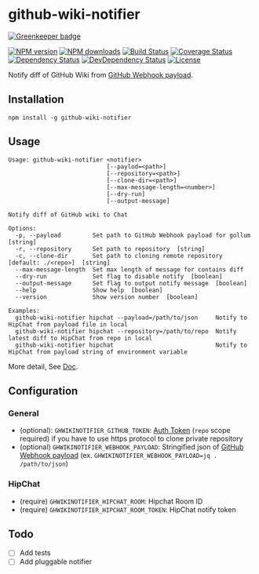 # github-wiki-notifier

[![Greenkeeper badge](https://badges.greenkeeper.io/moqada/github-wiki-notifier.svg)](https://greenkeeper.io/)

[![NPM version][npm-image]][npm-url]
[![NPM downloads][npm-download-image]][npm-download-url]
[![Build Status][travis-image]][travis-url]
[![Coverage Status][codecov-image]][codecov-url]
[![Dependency Status][daviddm-image]][daviddm-url]
[![DevDependency Status][daviddm-dev-image]][daviddm-dev-url]
[![License][license-image]][license-url]


Notify diff of GitHub Wiki from [GitHub Webhook payload](https://developer.github.com/v3/activity/events/types/#gollumevent).


## Installation

```
npm install -g github-wiki-notifier
```


## Usage

```
Usage: github-wiki-notifier <notifier>
                            [--paylod=<path>]
                            [--repository=<path>]
                            [--clone-dir=<path>]
                            [--max-message-length=<number>]
                            [--dry-run]
                            [--output-message]

Notify diff of GitHub wiki to Chat

Options:
  -p, --payload         Set path to GitHub Webhook payload for gollum  [string]
  -r, --repository      Set path to repository  [string]
  -c, --clone-dir       Set path to cloning remote repository [default: ./<repo>]  [string]
  --max-message-length  Set max length of message for contains diff
  --dry-run             Set flag to disable notify  [boolean]
  --output-message      Set flag to output notify message  [boolean]
  --help                Show help  [boolean]
  --version             Show version number  [boolean]

Examples:
  github-wiki-notifier hipchat --payload=/path/to/json     Notify to HipChat from payload file in local
  github-wiki-notifier hipchat --repository=/path/to/repo  Notify latest diff to HipChat from repo in local
  github-wiki-notifier hipchat                             Notify to HipChat from payload string of environment variable
```

More detail, See [Doc](https://moqada.github.io/github-wiki-notifier/).


## Configuration

### General

- (optional): `GHWIKINOTIFIER_GITHUB_TOKEN`:  [Auth Token](https://developer.github.com/v3/oauth_authorizations/#create-a-new-authorizationif) (`repo` scope required) if you have to use https protocol to clone private repository
- (optional) `GHWIKINOTIFIER_WEBHOOK_PAYLOAD`: Stringified json of  [GitHub Webhook payload](https://developer.github.com/v3/activity/events/types/#gollumevent) (ex. `GHWIKINOTIFIER_WEBHOOK_PAYLOAD=jq . /path/to/json`)

### HipChat

- (require) `GHWIKINOTIFIER_HIPCHAT_ROOM`: Hipchat Room ID
- (require) `GHWIKINOTIFIER_HIPCHAT_ROOM_TOKEN`: HipChat notify token


## Todo

- [ ] Add tests
- [ ] Add pluggable notifier

[npm-url]: https://www.npmjs.com/package/github-wiki-notifier
[npm-image]: https://img.shields.io/npm/v/github-wiki-notifier.svg?style=flat-square
[npm-download-url]: https://www.npmjs.com/package/github-wiki-notifier
[npm-download-image]: https://img.shields.io/npm/dt/github-wiki-notifier.svg?style=flat-square
[travis-url]: https://travis-ci.org/moqada/github-wiki-notifier
[travis-image]: https://img.shields.io/travis/moqada/github-wiki-notifier.svg?style=flat-square
[daviddm-url]: https://david-dm.org/moqada/github-wiki-notifier
[daviddm-image]: https://img.shields.io/david/moqada/github-wiki-notifier.svg?style=flat-square
[daviddm-dev-url]: https://david-dm.org/moqada/github-wiki-notifier#info=devDependencies
[daviddm-dev-image]: https://img.shields.io/david/dev/moqada/github-wiki-notifier.svg?style=flat-square
[codecov-url]: https://codecov.io/github/moqada/github-wiki-notifier
[codecov-image]: https://img.shields.io/codecov/c/github/moqada/github-wiki-notifier.svg?style=flat-square
[license-url]: http://opensource.org/licenses/MIT
[license-image]: https://img.shields.io/npm/l/github-wiki-notifier.svg?style=flat-square
